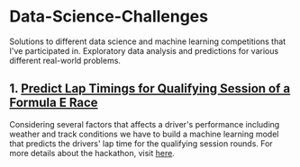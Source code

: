 # Data-Science-Challenges
Solutions to different data science and machine learning competitions that I've participated in. Exploratory data analysis and predictions for various different real-world problems.

## 1. [Predict Lap Timings for Qualifying Session of a Formula E Race](https://github.com/mayuri-9/Data-Science-Challenges/blob/main/LapTimePrediction.ipynb)

Considering several factors that affects a driver's performance including weather and track conditions we have to build a machine learning model that predicts the drivers' lap time for the qualifying session rounds. For more details about the hackathon, visit [here](https://machinehack.com/hackathon/dare_in_reality_hackathon/overview).
